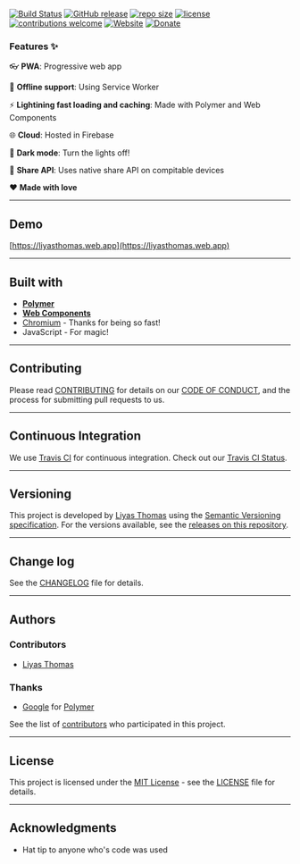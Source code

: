 [![Build Status](https://travis-ci.com/liyasthomas/website.svg?branch=master)](https://travis-ci.com/liyasthomas/website) [![GitHub release](https://img.shields.io/github/release/liyasthomas/website/all.svg)](https://github.com/liyasthomas/website/releases/latest) [![repo size](https://img.shields.io/github/repo-size/liyasthomas/website.svg)](https://github.com/liyasthomas/website/archive/master.zip) [![license](https://img.shields.io/github/license/liyasthomas/website.svg)](https://github.com/liyasthomas/website/blob/master/LICENSE) [![contributions welcome](https://img.shields.io/badge/contributions-welcome-brightgreen.svg?style=flat)](https://github.com/liyasthomas/website/issues) [![Website](https://img.shields.io/website-up-down-green-red/https/shields.io.svg?label=website)](https://liyas-thomas.firebaseapp.com) [![Donate](https://img.shields.io/badge/$-donate-ff69b4.svg)](https://www.paypal.me/liyascthomas)

### Features :sparkles:

:eyeglasses: **PWA**: Progressive web app

:electric_plug: **Offline support**: Using Service Worker

:zap: **Lightining fast loading and caching**: Made with Polymer and Web Components

:globe_with_meridians: **Cloud**: Hosted in Firebase

:crescent_moon: **Dark mode**: Turn the lights off!

:see_no_evil: **Share API**: Uses native share API on compitable devices

:heart: **Made with love**

---

## Demo

[https://liyasthomas.web.app](https://liyasthomas.web.app)

---

## Built with

* **[Polymer](https://polymer-project.org)**
* **[Web Components](https://webcomponents.org)**
* [Chromium](https://github.com/chromium/chromium) - Thanks for being so fast!
* JavaScript - For magic!

---

## Contributing

Please read [CONTRIBUTING](CONTRIBUTING.md) for details on our [CODE OF CONDUCT](CODE_OF_CONDUCT.md), and the process for submitting pull requests to us.

---

## Continuous Integration

We use [Travis CI](https://travis-ci.com) for continuous integration. Check out our [Travis CI Status](https://travis-ci.com/liyasthomas/liyasthomas).

---

## Versioning

This project is developed by [Liyas Thomas](https://github.com/liyasthomas) using the [Semantic Versioning specification](https://semver.org). For the versions available, see the [releases on this repository](https://github.com/liyasthomas/liyasthomas/releases).

---

## Change log

See the [CHANGELOG](CHANGELOG.md) file for details.

---

## Authors

### Contributors
* [Liyas Thomas](https://github.com/liyasthomas)

### Thanks
* [Google](https://www.google.com) for [Polymer](https://polymer-project.org)

See the list of [contributors](https://github.com/liyasthomas/liyasthomas/graphs/contributors) who participated in this project.

---

## License

This project is licensed under the [MIT License](https://opensource.org/licenses/MIT) - see the [LICENSE](LICENSE) file for details.

---

## Acknowledgments

* Hat tip to anyone who's code was used
